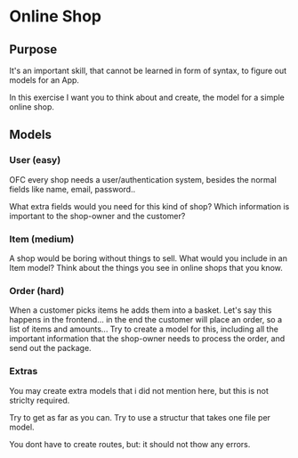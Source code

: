 # Online Shop

## Purpose

It's an important skill, that cannot be learned in form
of syntax, to figure out models for an App.

In this exercise I want you to think about and create,
the model for a simple online shop.

## Models

### User (easy)

OFC every shop needs a user/authentication system, besides
the normal fields like name, email, password..

What extra fields would you need for this kind of shop? 
Which information is important to the shop-owner and the customer?

### Item (medium)

A shop would be boring without things to sell.
What would you include in an Item model?
Think about the things you see in online shops that you know.

### Order (hard)

When a customer picks items he adds them into a basket.
Let's say this happens in the frontend... in the end the customer
will place an order, so a list of items and amounts...
Try to create a model for this, including all the important
information that the shop-owner needs to process the order,
and send out the package.

### Extras

You may create extra models that i did not mention here, but this
is not striclty required.

Try to get as far as you can. Try to use a structur that takes one
file per model.

You dont have to create routes, but: it should not thow any errors.